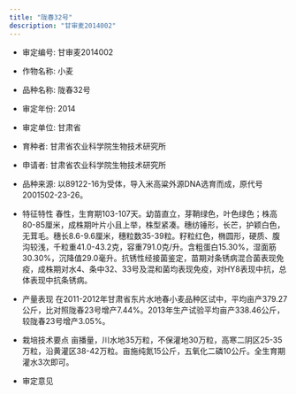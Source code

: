 ```yaml
---
title: "陇春32号"
description: "甘审麦2014002"
---
```

* 审定编号:  甘审麦2014002

*  作物名称:  小麦

*  品种名称:  陇春32号

*  审定年份:  2014

*  审定单位:  甘肃省

* 育种者:  甘肃省农业科学院生物技术研究所

*  申请者:  甘肃省农业科学院生物技术研究所

*  品种来源:  以89122-16为受体，导入米高粱外源DNA选育而成，原代号2001502-23-26。

*  特征特性
春性，生育期103-107天。幼苗直立，芽鞘绿色，叶色绿色；株高80-85厘米，成株期叶片小且上举，株型紧凑。穗纺锤形，长芒，护颖白色，无茸毛。穗长8.6-9.6厘米，穗粒数35-39粒。籽粒红色，椭圆形，硬质、腹沟较浅，千粒重41.0-43.2克，容重791.0克/升。含粗蛋白15.30%，湿面筋30.30%，沉降值29.0毫升。抗锈性经接菌鉴定，苗期对条锈病混合菌表现免疫，成株期对水4、条中32、33号及混和菌均表现免疫，对HY8表现中抗，总体表现中抗条锈病。

*  产量表现
在2011-2012年甘肃省东片水地春小麦品种区试中，平均亩产379.27公斤，比对照陇春23号增产7.44%。2013年生产试验平均亩产338.46公斤，较陇春23号增产3.05%。

*  栽培技术要点
亩播量，川水地35万粒，不保灌地30万粒，高寒二阴区25-35万粒，沿黄灌区38-42万粒。亩施纯氮15公斤，五氧化二磷10公斤。全生育期灌水3次即可。

*  审定意见

